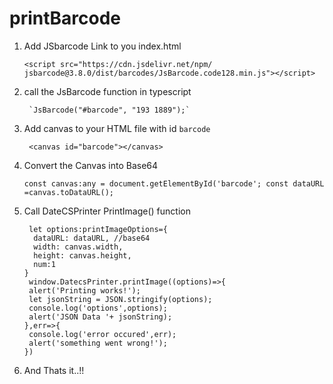 # printBarcode

1) Add JSbarcode Link to you index.html

    `<script src="https://cdn.jsdelivr.net/npm/  jsbarcode@3.8.0/dist/barcodes/JsBarcode.code128.min.js"></script>  
    `

2) call the JsBarcode function in typescript

        `JsBarcode("#barcode", "193 1889");`

3) Add canvas to your HTML file with id  `barcode`

    ` <canvas id="barcode"></canvas>`
4) Convert the Canvas into Base64

    `const canvas:any = document.getElementById('barcode';
      const dataURL =canvas.toDataURL();`

5) Call DateCSPrinter PrintImage() function

        let options:printImageOptions={
         dataURL: dataURL, //base64
         width: canvas.width,
         height: canvas.height,
         num:1
       }
        window.DatecsPrinter.printImage((options)=>{
        alert('Printing works!');
        let jsonString = JSON.stringify(options);
        console.log('options',options);
        alert('JSON Data '+ jsonString);
       },err=>{
        console.log('error occured',err);
        alert('something went wrong!');
       })

6) And Thats it..!!
